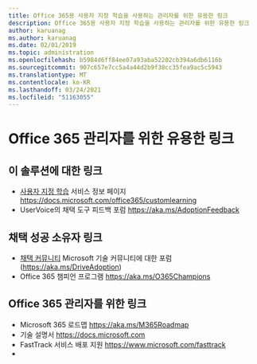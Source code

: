 ```yaml
---
title: Office 365용 사용자 지정 학습을 사용하는 관리자를 위한 유용한 링크
description: Office 365용 사용자 지정 학습을 사용하는 관리자를 위한 유용한 링크
author: karuanag
ms.author: karuanag
ms.date: 02/01/2019
ms.topic: administration
ms.openlocfilehash: b5984d6ff84ee07a93aba52202cb394a6db6116b
ms.sourcegitcommit: 907c657e7cc5a4a44d2b9f38cc35fea9ac5c5943
ms.translationtype: MT
ms.contentlocale: ko-KR
ms.lasthandoff: 03/24/2021
ms.locfileid: "51163055"
---
```

# <a name="helpful-links-for-office-365-administrators"></a>Office 365 관리자를 위한 유용한 링크

## <a name="links-for-this-solution"></a>이 솔루션에 대한 링크

- [사용자 지정 학습](/office365/customlearning) 서비스 정보 페이지 https://docs.microsoft.com/office365/customlearning
- UserVoice의 채택 도구 피드백 포럼 https://aka.ms/AdoptionFeedback 

## <a name="links-for-adoption-success-owners"></a>채택 성공 소유자 링크
- [채택 커뮤니티](https://aka.ms/DriveAdoption) Microsoft 기술 커뮤니티에 대한 포럼(https://aka.ms/DriveAdoption)
- Office 365 챔피언 프로그램 https://aka.ms/O365Champions 

## <a name="links-for-office-365-administrators"></a>Office 365 관리자를 위한 링크
- Microsoft 365 로드맵 https://aka.ms/M365Roadmap
- 기술 설명서 https://docs.microsoft.com
- FastTrack 서비스 배포 지원 https://www.microsoft.com/fasttrack
-